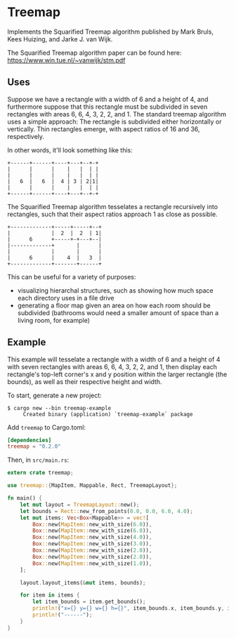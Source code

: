 # Treemap

Implements the Squarified Treemap algorithm published by Mark Bruls, Kees Huizing, and Jarke J. van Wijk.

The Squarified Treemap algorithm paper can be found here: <https://www.win.tue.nl/~vanwijk/stm.pdf>

## Uses

Suppose we have a rectangle with a width of 6 and a height of 4, and furthermore suppose that this rectangle must be subdivided in seven rectangles with areas 6, 6, 4, 3, 2, 2, and 1. The standard treemap algorithm uses a simple approach: The rectangle is subdivided either horizontally or vertically. Thin rectangles emerge, with aspect ratios of 16 and 36, respectively.

In other words, it'll look something like this:

```text
+------+------+----+---+--+-+
|      |      |    |   |  | |
|      |      |    |   |  | |
|   6  |   6  |  4 | 3 | 2|1|
|      |      |    |   |  | |
+------+------+----+---+--+-+
```

The Squarified Treemap algorithm tesselates a rectangle recursively into rectangles, such that their aspect ratios approach 1 as close as possible.

```text
+-------------+-----+-----+--+
|             |  2  |  2  | 1|
|      6      +-----+-+---+--|
|-------------+       |      |
|             |       |      |
|      6      |    4  |   3  |
+-------------+-------+------+
```

This can be useful for a variety of purposes:

- visualizing hierarchal structures, such as showing how much space each directory uses in a file drive
- generating a floor map given an area on how each room should be subdivided (bathrooms would need a smaller amount of space than a living room, for example)

## Example

This example will tesselate a rectangle with a width of 6 and a height of 4 with seven rectangles with areas 6, 6, 4, 3, 2, 2, and 1, then display each rectangle's top-left corner's x and y position within the larger rectangle (the bounds), as well as their respective height and width.

To start, generate a new project:

```console
$ cargo new --bin treemap-example
     Created binary (application) `treemap-example` package
```

Add `treemap` to Cargo.toml:

```toml
[dependencies]
treemap = "0.2.0"
```

Then, in `src/main.rs`:

```rust
extern crate treemap;

use treemap::{MapItem, Mappable, Rect, TreemapLayout};

fn main() {
    let mut layout = TreemapLayout::new();
    let bounds = Rect::new_from_points(0.0, 0.0, 6.0, 4.0);
    let mut items: Vec<Box<Mappable>> = vec![
        Box::new(MapItem::new_with_size(6.0)),
        Box::new(MapItem::new_with_size(6.0)),
        Box::new(MapItem::new_with_size(4.0)),
        Box::new(MapItem::new_with_size(3.0)),
        Box::new(MapItem::new_with_size(2.0)),
        Box::new(MapItem::new_with_size(2.0)),
        Box::new(MapItem::new_with_size(1.0)),
    ];

    layout.layout_items(&mut items, bounds);

    for item in items {
        let item_bounds = item.get_bounds();
        println!("x={} y={} w={} h={}", item_bounds.x, item_bounds.y, item_bounds.w, item_bounds.h);
        println!("------");
    }
}
```
